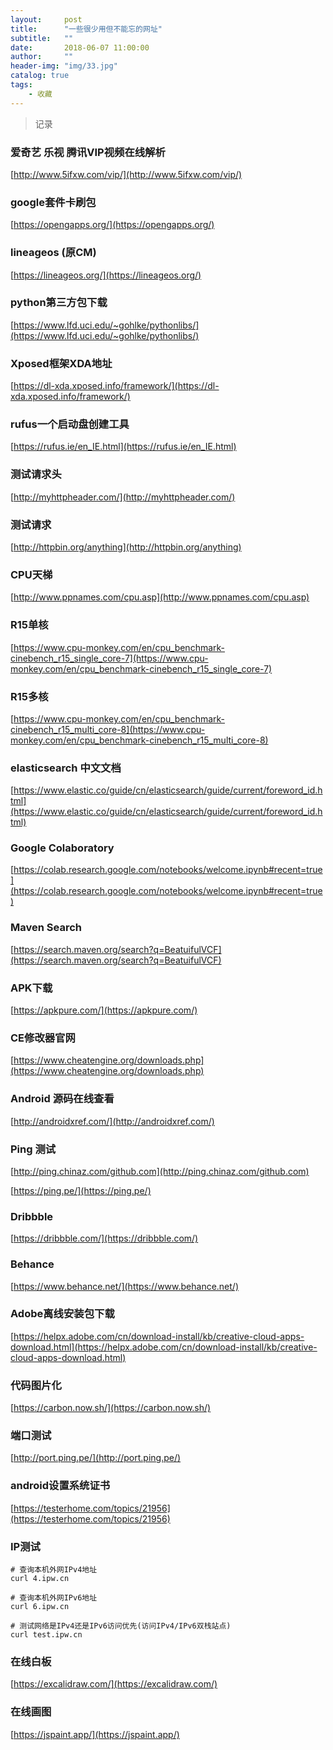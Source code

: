 ```yaml
---
layout:     post
title:      "一些很少用但不能忘的网址"
subtitle:   ""
date:       2018-06-07 11:00:00
author:     ""
header-img: "img/33.jpg"
catalog: true
tags:
    - 收藏
---
```

>记录

### 爱奇艺 乐视 腾讯VIP视频在线解析

[http://www.5ifxw.com/vip/](http://www.5ifxw.com/vip/)

### google套件卡刷包

[https://opengapps.org/](https://opengapps.org/)

### lineageos (原CM)

[https://lineageos.org/](https://lineageos.org/)

### python第三方包下载

[https://www.lfd.uci.edu/~gohlke/pythonlibs/](https://www.lfd.uci.edu/~gohlke/pythonlibs/)


### Xposed框架XDA地址

[https://dl-xda.xposed.info/framework/](https://dl-xda.xposed.info/framework/)

### rufus一个启动盘创建工具

[https://rufus.ie/en_IE.html](https://rufus.ie/en_IE.html)

### 测试请求头

[http://myhttpheader.com/](http://myhttpheader.com/)

### 测试请求

[http://httpbin.org/anything](http://httpbin.org/anything)



### CPU天梯

[http://www.ppnames.com/cpu.asp](http://www.ppnames.com/cpu.asp)

### R15单核

[https://www.cpu-monkey.com/en/cpu_benchmark-cinebench_r15_single_core-7](https://www.cpu-monkey.com/en/cpu_benchmark-cinebench_r15_single_core-7)

### R15多核

[https://www.cpu-monkey.com/en/cpu_benchmark-cinebench_r15_multi_core-8](https://www.cpu-monkey.com/en/cpu_benchmark-cinebench_r15_multi_core-8)

### elasticsearch 中文文档

[https://www.elastic.co/guide/cn/elasticsearch/guide/current/foreword_id.html](https://www.elastic.co/guide/cn/elasticsearch/guide/current/foreword_id.html)

### Google Colaboratory
[https://colab.research.google.com/notebooks/welcome.ipynb#recent=true](https://colab.research.google.com/notebooks/welcome.ipynb#recent=true)

### Maven Search

[https://search.maven.org/search?q=BeatuifulVCF](https://search.maven.org/search?q=BeatuifulVCF)

### APK下载

[https://apkpure.com/](https://apkpure.com/)

### CE修改器官网

[https://www.cheatengine.org/downloads.php](https://www.cheatengine.org/downloads.php)

### Android 源码在线查看

[http://androidxref.com/](http://androidxref.com/)

### Ping 测试
[http://ping.chinaz.com/github.com](http://ping.chinaz.com/github.com)

[https://ping.pe/](https://ping.pe/)

### Dribbble
[https://dribbble.com/](https://dribbble.com/)

### Behance
[https://www.behance.net/](https://www.behance.net/)


### Adobe离线安装包下载
[https://helpx.adobe.com/cn/download-install/kb/creative-cloud-apps-download.html](https://helpx.adobe.com/cn/download-install/kb/creative-cloud-apps-download.html)


### 代码图片化

[https://carbon.now.sh/](https://carbon.now.sh/)


### 端口测试

[http://port.ping.pe/](http://port.ping.pe/)

### android设置系统证书

[https://testerhome.com/topics/21956](https://testerhome.com/topics/21956)


### IP测试

```
# 查询本机外网IPv4地址
curl 4.ipw.cn

# 查询本机外网IPv6地址
curl 6.ipw.cn

# 测试网络是IPv4还是IPv6访问优先(访问IPv4/IPv6双栈站点)
curl test.ipw.cn

```

### 在线白板

[https://excalidraw.com/](https://excalidraw.com/)

### 在线画图

[https://jspaint.app/](https://jspaint.app/)


